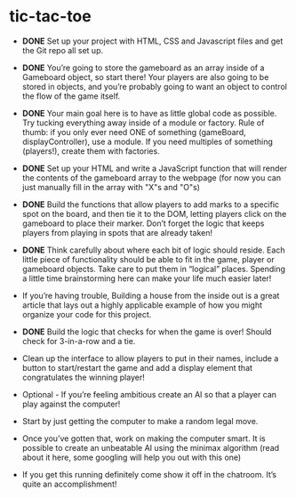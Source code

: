 # tic-tac-toe

* **DONE** Set up your project with HTML, CSS and Javascript files and get the Git repo all set up.

* **DONE** You’re going to store the gameboard as an array inside of a Gameboard object, so start there! Your players are also going to be stored in objects, and you’re probably going to want an object to control the flow of the game itself.

* **DONE** Your main goal here is to have as little global code as possible. Try tucking everything away inside of a module or factory. Rule of thumb: if you only ever need ONE of something (gameBoard, displayController), use a module. If you need multiples of something (players!), create them with factories.

* **DONE** Set up your HTML and write a JavaScript function that will render the contents of the gameboard array to the webpage (for now you can just manually fill in the array with "X"s and "O"s)

* **DONE** Build the functions that allow players to add marks to a specific spot on the board, and then tie it to the DOM, letting players click on the gameboard to place their marker. Don’t forget the logic that keeps players from playing in spots that are already taken!

* **DONE** Think carefully about where each bit of logic should reside. Each little piece of functionality should be able to fit in the game, player or gameboard objects. Take care to put them in “logical” places. Spending a little time brainstorming here can make your life much easier later!

* If you’re having trouble, Building a house from the inside out is a great article that lays out a highly applicable example of how you might organize your code for this project.

* **DONE** Build the logic that checks for when the game is over! Should check for 3-in-a-row and a tie.

* Clean up the interface to allow players to put in their names, include a button to start/restart the game and add a display element that congratulates the winning player!

* Optional - If you’re feeling ambitious create an AI so that a player can play against the computer!

* Start by just getting the computer to make a random legal move.

* Once you’ve gotten that, work on making the computer smart. It is possible to create an unbeatable AI using the minimax algorithm (read about it here, some googling will help you out with this one)

* If you get this running definitely come show it off in the chatroom. It’s quite an accomplishment!